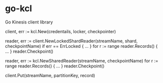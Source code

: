 # go-kcl
Go Kinesis client library

client, err := kcl.New(credentails, locker, checkpointer)

reader, err := client.NewLockedShardReader(streamName, shard, checkpointName)
if err == ErrLocked {
  ...
}
for r := range reader.Records() {
  ...
}
reader.Checkpoint()

reader, err := kcl.NewSharedReader(streamName, checkpointName)
for r := range reader.Records() {
  ...
}
reader.Checkpoint()

client.Put(streamName, partitionKey, record)
